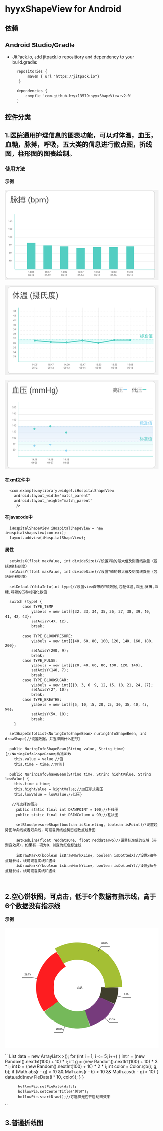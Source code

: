 
hyyxShapeView for Android
============================

依赖
--------------------
## Android Studio/Gradle
* JitPack.io, add jitpack.io repositiory and dependency to your build.gradle:


        repositories {
             maven { url "https://jitpack.io"}
         }

        dependencies {
            compile 'com.github.hyyx13579:hyyxShapeView:v2.0'
        }
	
控件分类
--------------------
## 1.医院通用护理信息的图表功能，可以对体温，血压，血糖，脉搏，呼吸，五大类的信息进行散点图，折线图，柱形图的图表绘制。
### 使用方法

#### 示例

![pluse](https://github.com/hyyx13579/hyyxShapeView/blob/master/screens/pluse.png "脉搏")

![temp](https://github.com/hyyx13579/hyyxShapeView/blob/master/screens/temp.png "脉搏")

![bloodpresure](https://github.com/hyyx13579/hyyxShapeView/blob/master/screens/bloodpresure.png "血压")



#### 在xml文件中

      <com.example.mylibrary.widget.iHospitalShapeView
        android:layout_width="match_parent"
        android:layout_height="match_parent"
         />

#### 在javacode中

      iHospitalShapeView iHospitalShapeView = new iHospitalShapeView(context);
      layout.addview(iHospitalShapeView);

#### 属性

      setAxisX(float maxValue, int divideSize)//设置X轴的最大值及刻度线数量（包括0坐标刻度）
      setAxisY(float maxValue, int divideSize)//设置Y轴的最大值及刻度线数量（包括0坐标刻度）
     
      setDefaultYdataInfo(int type)//设置view自带的Y轴数据,包括体温,血压,脉搏,血糖,呼吸的五种标准化数值

      switch (type) {
            case TYPE_TEMP:
                yLabels = new int[]{32, 33, 34, 35, 36, 37, 38, 39, 40, 41, 42, 43};
                setAxisY(43, 12);
                break;

            case TYPE_BLOODPRESURE:
                yLabels = new int[]{40, 60, 80, 100, 120, 140, 160, 180, 200};
                setAxisY(200, 9);
                break;
            case TYPE_PULSE:
                yLabels = new int[]{20, 40, 60, 80, 100, 120, 140};
                setAxisY(140, 7);
                break;
            case TYPE_BLOODSUGAR:
                yLabels = new int[]{0, 3, 6, 9, 12, 15, 18, 21, 24, 27};
                setAxisY(27, 10);
                break;
            case TYPE_BREATHE:
                yLabels = new int[]{5, 10, 15, 20, 25, 30, 35, 40, 45, 50};
                setAxisY(50, 10);
                break;
        }
     
      setShapeInfo(List<NuringInfoShapeBean> nuringInfoShapeBeen, int drawShape)//设置数据，并选择画什么图形】
	    
      public NuringInfoShapeBean(String value, String time) {//NuringInfoShapeBean的构造函数
		this.value = value;//值
		this.time = time;//时间}
	    
      public NuringInfoShapeBean(String time, String hightValue, String lowValue) {
		this.time = time;
		this.hightValue = hightValue;//血压形式高压 
		this.lowValue = lowValue;//低压}
		
       //可选择的图形
	     public static final int DRAWPOINT = 100;//折线图
	     public static final int DRAWColumn = 99;//柱状图
     
	     setBloodpresureShape(boolean isSinleling, boolean isPoint)//设置趋势图单条线或者双条线，可设置折线趋势图或散点趋势图

	     setRedLine(float reddataOne, float reddataTwo)//设置标准值的区域（带渐变效果），如果有一项为0，则变为红色标注线

	     isDrawMarkX(boolean isDrawMarkXLine, boolean isDottedX)//设置x轴各点延长线，线可设置实线和虚线         
	     isDrawMarkY(boolean isDrawMarkYLine, boolean isDottedY)//设置y轴各点延长线，线可设置实线和虚线
     
     
         
## 2.空心饼状图，可点击，低于6个数据有指示线，高于6个数据没有指示线
#### 示例

![pluse](https://github.com/hyyx13579/hyyxShapeView/blob/master/screens/hollowPie.png "空心饼状图")

``
 List<PieData> data = new ArrayList<>();
  for (int i = 1; i <= 5; i++) {
    int r = (new Random().nextInt(100) + 10) * i;
    int g = (new Random().nextInt(100) + 10) * 3 * i;
    int b = (new Random().nextInt(100) + 10) * 2 * i;
    int color = Color.rgb(r, g, b);
    if (Math.abs(r - g) > 10 && Math.abs(r - b) > 10 && Math.abs(b - g) > 10) {
       data.add(new PieData(i * 10, color));
          }
        }

          hollowPie.setPieDate(data);
          hollowPie.setCenterTitle("总记");
          hollowPie.startDraw();//可选择是否开启动画效果
``

## 3.普通折线图

